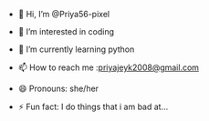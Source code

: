 - 👋 Hi, I’m @Priya56-pixel
- 👀 I’m interested in coding
- 🌱 I’m currently learning python

- 📫 How to reach me :priyajeyk2008@gmail.com
- 😄 Pronouns: she/her
- ⚡ Fun fact: I do things that i am bad at...

<!---
Priya56-pixel/Priya56-pixel is a ✨ special ✨ repository because its `README.md` (this file) appears on your GitHub profile.
You can click the Preview link to take a look at your changes.
--->
